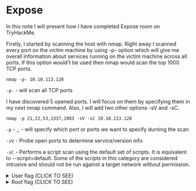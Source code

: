# Expose

In this note I will present how I have completed Expose room on TryHackMe.

Firstly, I started by scanning the host with nmap. Right away I scanned every port on the victim machine by using -p- option which will give me overall information about services running on the victim machine across all ports. If this option would’t be used then nmap would scan the top 1000 TCP ports.
```
nmap -p- 10.10.113.128
```
`-p-` - will scan all TCP ports

I have discovered 5 opened ports. I will focus on them by specifying them in my next nmap command. Also, I will add two other options -sV and -sC.
```
nmap -p 21,22,53,1337,1883 -sV -sC 10.10.113.128
```

`-p` - <port1>,<port2>,<port n> - will specify which port or ports we want to specify durning the scan

`-sV` - Probe open ports to determine service/version info

`-sC` - Performs a script scan using the default set of scripts. It is equivalent to --script=default. Some of the scripts in this category are considered intrusive and should not be run against a target network without permission.



<details>
  <summary>User flag (CLICK TO SEE)</summary>
THM{USER_FLAG_1231_EXPOSE}
</details>



<details>
  <summary>Root flag (CLICK TO SEE)</summary>
THM{ROOT_EXPOSED_1001}
</details>
